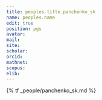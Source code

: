 ```yaml
---
title: peoples.title.panchenko_sk
name: peoples.name
edit: true
position: pgs
avatar:
mail:
site:
scholar:
orcid:
mathnet:
scopus:
elib:
---
```


{% tf _people/panchenko_sk.md %}
